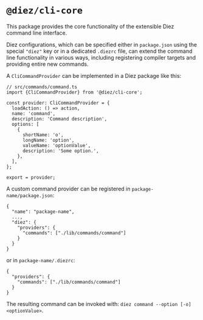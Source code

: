 # `@diez/cli-core`

This package provides the core functionality of the extensible Diez command line interface.

Diez configurations, which can be specified either in `package.json` using the special `"diez"` key or in a dedicated `.diezrc` file, can extend the command line functionality in various ways, including registering compiler targets and providing entire new commands.

A `CliCommandProvider` can be implemented in a Diez package like this:

```
// src/commands/command.ts
import {CliCommandProvider} from '@diez/cli-core';

const provider: CliCommandProvider = {
  loadAction: () => action,
  name: 'command',
  description: 'Command description',
  options: [
    {
      shortName: 'o',
      longName: 'option',
      valueName: 'optionValue',
      description: 'Some option.',
    },
  ],
};

export = provider;
```

A custom command provider can be registered in `package-name/package.json`:

```
{
  "name": "package-name",
  ...,
  "diez": {
    "providers": {
      "commands": ["./lib/commands/command"]
    }
  }
}
```

or in `package-name/.diezrc`:

```
{
  "providers": {
    "commands": ["./lib/commands/command"]
  }
}
```

The resulting command can be invoked with: `diez command --option [-o] <optionValue>`.
